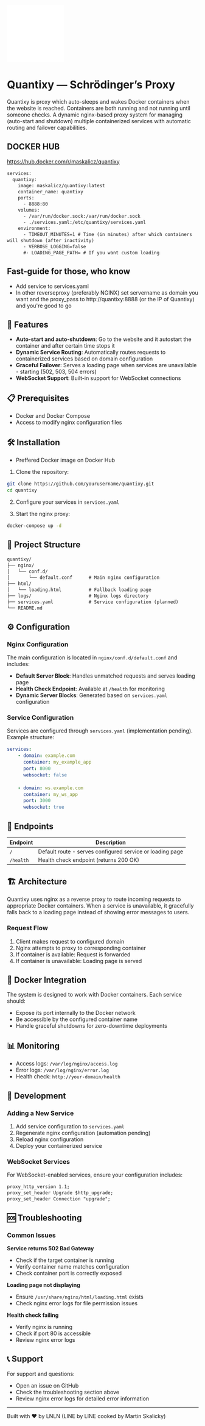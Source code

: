 <img src="github/logo.png" alt="Logo" width="150"/>

# Quantixy — Schrödinger’s Proxy
Quantixy is proxy which auto-sleeps and wakes Docker containers when the website is reached. Containers are both running and not running until someone checks. A dynamic nginx-based proxy system for managing (auto-start and shutdown) multiple containerized services with automatic routing and failover capabilities.

## DOCKER HUB
https://hub.docker.com/r/maskalicz/quantixy

```
services:
  quantixy:
    image: maskalicz/quantixy:latest
    container_name: quantixy
    ports:
      - 8888:80
    volumes:
      - /var/run/docker.sock:/var/run/docker.sock
      - ./services.yaml:/etc/quantixy/services.yaml
    environment:
      - TIMEOUT_MINUTES=1 # Time (in minutes) after which containers will shutdown (after inactivity)
      - VERBOSE_LOGGING=false
      #- LOADING_PAGE_PATH= # If you want custom loading 
```

## Fast-guide for those, who know
-   Add service to services.yaml
-   In other reverseproxy (preferably NGINX) set servername as domain you want and the proxy_pass to http://quantixy:8888 (or the IP of Quantixy) and you're good to go

## 🚀 Features

-   **Auto-start and auto-shutdown**: Go to the website and it autostart the container and after certain time stops it
-   **Dynamic Service Routing**: Automatically routes requests to containerized services based on domain configuration
-   **Graceful Failover**: Serves a loading page when services are unavailable - starting (502, 503, 504 errors)
-   **WebSocket Support**: Built-in support for WebSocket connections

## 📋 Prerequisites

-   Docker and Docker Compose
-   Access to modify nginx configuration files

## 🛠️ Installation

-   Preffered Docker image on Docker Hub

1. Clone the repository:

```bash
git clone https://github.com/yourusername/quantixy.git
cd quantixy
```

2. Configure your services in `services.yaml`

3. Start the nginx proxy:

```bash
docker-compose up -d
```

## 📁 Project Structure

```
quantixy/
├── nginx/
│   └── conf.d/
│       └── default.conf      # Main nginx configuration
├── html/
│   └── loading.html          # Fallback loading page
├── logs/                     # Nginx logs directory
├── services.yaml             # Service configuration (planned)
└── README.md
```

## ⚙️ Configuration

### Nginx Configuration

The main configuration is located in `nginx/conf.d/default.conf` and includes:

-   **Default Server Block**: Handles unmatched requests and serves loading page
-   **Health Check Endpoint**: Available at `/health` for monitoring
-   **Dynamic Server Blocks**: Generated based on `services.yaml` configuration

### Service Configuration

Services are configured through `services.yaml` (implementation pending). Example structure:

```yaml
services:
    - domain: example.com
      container: my_example_app
      port: 8000
      websocket: false

    - domain: ws.example.com
      container: my_ws_app
      port: 3000
      websocket: true
```

## 🔗 Endpoints

| Endpoint  | Description                                               |
| --------- | --------------------------------------------------------- |
| `/`       | Default route - serves configured service or loading page |
| `/health` | Health check endpoint (returns 200 OK)                    |

## 🏗️ Architecture

Quantixy uses nginx as a reverse proxy to route incoming requests to appropriate Docker containers. When a service is unavailable, it gracefully falls back to a loading page instead of showing error messages to users.

### Request Flow

1. Client makes request to configured domain
2. Nginx attempts to proxy to corresponding container
3. If container is available: Request is forwarded
4. If container is unavailable: Loading page is served

## 🐳 Docker Integration

The system is designed to work with Docker containers. Each service should:

-   Expose its port internally to the Docker network
-   Be accessible by the configured container name
-   Handle graceful shutdowns for zero-downtime deployments

## 📊 Monitoring

-   Access logs: `/var/log/nginx/access.log`
-   Error logs: `/var/log/nginx/error.log`
-   Health check: `http://your-domain/health`

## 🔧 Development

### Adding a New Service

1. Add service configuration to `services.yaml`
2. Regenerate nginx configuration (automation pending)
3. Reload nginx configuration
4. Deploy your containerized service

### WebSocket Services

For WebSocket-enabled services, ensure your configuration includes:

```nginx
proxy_http_version 1.1;
proxy_set_header Upgrade $http_upgrade;
proxy_set_header Connection "upgrade";
```

## 🆘 Troubleshooting

### Common Issues

**Service returns 502 Bad Gateway**

-   Check if the target container is running
-   Verify container name matches configuration
-   Check container port is correctly exposed

**Loading page not displaying**

-   Ensure `/usr/share/nginx/html/loading.html` exists
-   Check nginx error logs for file permission issues

**Health check failing**

-   Verify nginx is running
-   Check if port 80 is accessible
-   Review nginx error logs

## 📞 Support

For support and questions:

-   Open an issue on GitHub
-   Check the troubleshooting section above
-   Review nginx error logs for detailed error information

---

Built with ❤️ by LNLN (LINE by LINE cooked by Martin Skalicky)
